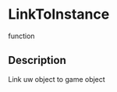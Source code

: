 # LinkToInstance

<span class="badge badge-secondary">function</span>

## Description
Link uw object to game object